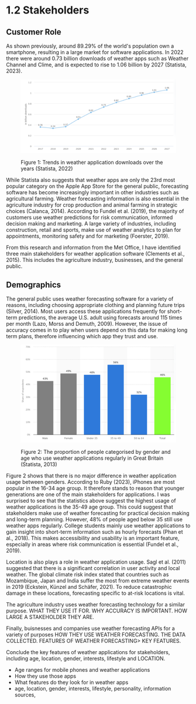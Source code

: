 # 1.2 Stakeholders

## Customer Role

As shown previously, around 89.29% of the world's population own a smartphone, resulting in a large market for software applications. In 2022 there were around 0.73 billion downloads of weather apps such as Weather Channel and Clime, and is expected to rise to 1.06 billion by 2027 (Statista, 2023).

<figure><img src="../.gitbook/assets/Downloads of weather forcasting apps (1).png" alt=""><figcaption><p>Figure 1: Trends in weather application downloads over the years (Statista, 2022)</p></figcaption></figure>

While Statista also suggests that weather apps are only the 23rd most popular category on the Apple App Store for the general public, forecasting software has become increasingly important in other industries such as agricultural farming. Weather forecasting information is also essential in the agriculture industry for crop production and animal farming in strategic choices (Calanca, 2014). According to Fundel et al. (2019), the majority of customers use weather predictions for risk communication, informed decision making and marketing. A large variety of industries, including construction, retail and sports, make use of weather analytics to plan for appointments, monitoring safety and for marketing (Foerster, 2019).

From this research and information from the Met Office, I have identified three main stakeholders for weather application software (Clements et al., 2015). This includes the agriculture industry, businesses, and the general public.

## Demographics

The general public uses weather forecasting software for a variety of reasons, including choosing appropriate clothing and planning future trips (Silver, 2014). Most users access these applications frequently for short-term predictions, the average U.S. adult using forecasts around 115 times per month (Lazo, Morss and Demuth, 2009). However, the issue of accuracy comes in to play when users depend on this data for making long term plans, therefore influencing which app they trust and use.

<figure><img src="../.gitbook/assets/demographics.png" alt=""><figcaption><p>Figure 2: The proportion of people categorised by gender and age who use weather applications regularly in Great Britain (Statista, 2013)</p></figcaption></figure>

Figure 2 shows that there is no major difference in weather application usage between genders. According to Ruby (2023), iPhones are most popular in the 16-34 age group. It therefore stands to reason that younger generations are one of the main stakeholders for applications. I was surprised to see that the statistics above suggest the highest usage of weather applications is the 35-49 age group. This could suggest that stakeholders make use of weather forecasting for practical decision making and long-term planning. However, 48% of people aged below 35 still use weather apps regularly. College students mainly use weather applications to gain insight into short-term information such as hourly forecasts (Phan et al., 2018). This makes accessibility and usability is an important feature, especially in areas where risk communication is essential (Fundel et al., 2019).

Location is also plays a role in weather application usage. Sagl et al. (2011) suggested that there is a significant correlation in user activity and local weather. The global climate risk index stated that countries such as Mozambique, Japan and India suffer the most from extreme weather events in 2019 (Eckstein, Künzel and Schäfer, 2021). To reduce catastrophic damage in these locations, forecasting specific to at-risk locations is vital.

The agriculture industry uses weather forecasting technology for a similar purpose. WHAT THEY USE IT FOR. WHY ACCURACY IS IMPORTANT. HOW LARGE A STAKEHOLDER THEY ARE.

Finally, buisnesses and companies use weather forecasting APIs for a variety of purposes HOW THEY USE WEATHER FORECASTING. THE DATA COLLECTED. FEATURES OF WEATHER FORECASTING> KEY FEATURES.

Conclude the key features of weather applications for stakeholders, including age, location, gender, interests, lifestyle and LOCATION.

* Age ranges for mobile phones and weather applications
* How they use those apps
* What features do they look for in weather apps
* age, location, gender, interests, lifestyle, personality, information sources,&#x20;
